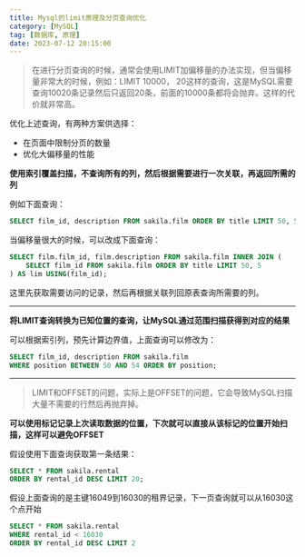 ```yaml
---
title: Mysql的limit原理及分页查询优化
category: [MySQL]
tag: [数据库, 原理]
date: 2023-07-12 20:15:00
---
```


> 在进行分页查询的时候，通常会使用LIMIT加偏移量的办法实现，但当偏移量非常大的时候，例如：LIMIT 10000， 20这样的查询，这是MySQL需要查询10020条记录然后只返回20条，前面的10000条都将会抛弃。这样的代价就非常高。

优化上述查询，有两种方案供选择：

- 在页面中限制分页的数量
- 优化大偏移量的性能

**使用索引覆盖扫描，不查询所有的列，然后根据需要进行一次关联，再返回所需的列**

例如下面查询：

```sql
SELECT film_id, description FROM sakila.film ORDER BY title LIMIT 50, 5;
```

当偏移量很大的时候，可以改成下面查询：

```sql
SELECT film.film_id, film.description FROM sakila.film INNER JOIN (
	SELECT film_id FROM sakila.film ORDER BY title LIMIT 50, 5
) AS lim USING(film_id);
```

这里先获取需要访问的记录，然后再根据关联列回原表查询所需要的列。

***

**将LIMIT查询转换为已知位置的查询，让MySQL通过范围扫描获得到对应的结果**

可以根据索引列，预先计算边界值，上面查询可以修改为：

```sql
SELECT film_id, description FROM sakila.film
WHERE position BETWEEN 50 AND 54 ORDER BY position;
```

****

> LIMIT和OFFSET的问题，实际上是OFFSET的问题，它会导致MySQL扫描大量不需要的行然后再抛弃掉。

**可以使用标记记录上次读取数据的位置，下次就可以直接从该标记的位置开始扫描，这样可以避免OFFSET**

假设使用下面查询获取第一条结果：

```sql
SELECT * FROM sakila.rental
ORDER BY rental_id DESC LIMIT 20;
```

假设上面查询的是主键16049到16030的租界记录，下一页查询就可以从16030这个点开始

```sql
SELECT * FROM sakila.rental
WHERE rental_id < 16030
ORDER BY rental_id DESC LIMIT 2
```

